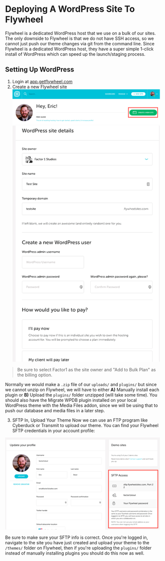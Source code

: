 # Deploying A WordPress Site To Flywheel 
Flywheel is a dedicated WordPress host that we use on a bulk of our sites. The only downside to Flywheel is that we do not have SSH access, so we cannot just push our theme changes via git from the command line. Since Flywheel is a dedicated WordPress host, they have a super simple 1-click install of WordPress which can speed up the launch/staging process.

## Setting Up WordPress
1. Login at [app.getflywheel.com](http://app.getflywheel.com)
2. Create a new Flywheel site
   ![Flywheel Screenshot](https://github.com/factor1/developer-resources/raw/master/flywheel/flywheel-newsite.png)
   ![Flywheel Screenshot 2](https://github.com/factor1/developer-resources/raw/master/flywheel/flywheelsetup.png)
   
> Be sure to select Factor1 as the site owner and "Add to Bulk Plan" as the billing option.

Normally we would make a `.zip` file of our `uploads/` and `plugins/` but since we cannot unzip on Flywheel, we will have to either **A)** Manually install each plugin or **B)** Upload the `plugins/` folder unzipped (will take some time). You should also have the Migrate WPDB plugin installed on your local WordPress theme with the Media Files addon, since we will be using that to push our database and media files in a later step. 

3. SFTP In, Upload Your Theme
Now we can use an FTP program like Cyberduck or Transmit to upload our theme. You can find your Flywheel SFTP credentials in your account profile:

![Flywheel Profile Screenshot](https://github.com/factor1/developer-resources/raw/master/flywheel/profile.png)

Be sure to make sure your SFTP info is correct. Once you're logged in, navigate to the site you have just created and upload your theme to the `/themes/` folder on Flywheel, then if you're uploading the `plugins/` folder instead of manually installing plugins you should do this now as well. 
